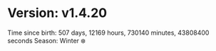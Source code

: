 # Version: v1.4.20
Time since birth: 507 days, 12169 hours, 730140 minutes, 43808400 seconds
Season: Winter ❄️
